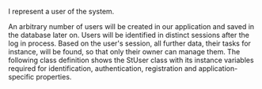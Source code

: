 I represent a user of the system.

An arbitrary number of users will be created in our application 
and saved in the database later on. Users will be identified in 
distinct sessions after the log in process. Based on the user's 
session, all further data, their tasks for instance, will be found, 
so that only their owner can manage them. The following class 
definition shows the StUser class with its instance variables 
required for identification, authentication, registration and 
application-specific properties.

